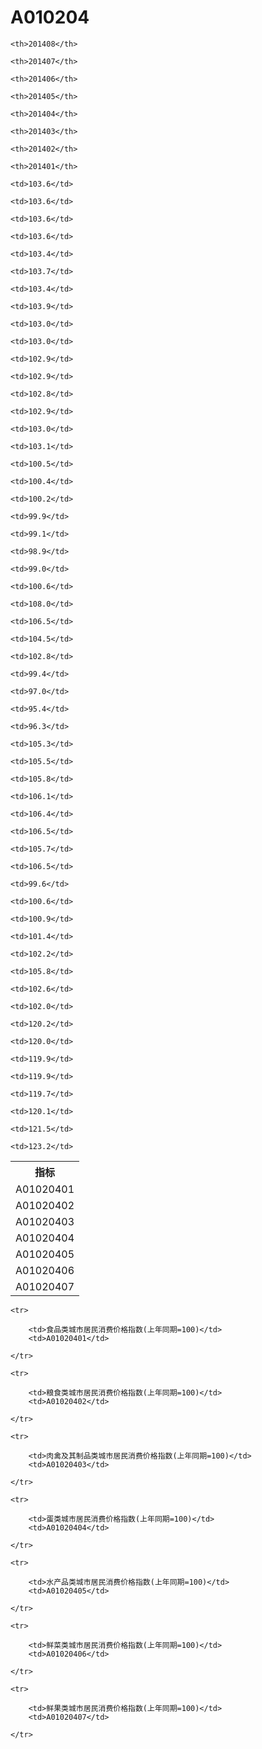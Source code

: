 A010204
======


<table>

<tr>
    <th>指标</th>
    
    <th>201408</th>
    
    <th>201407</th>
    
    <th>201406</th>
    
    <th>201405</th>
    
    <th>201404</th>
    
    <th>201403</th>
    
    <th>201402</th>
    
    <th>201401</th>
    
</tr>


<tr>
    <td>A01020401</td>
    
    <td>103.6</td>
    
    <td>103.6</td>
    
    <td>103.6</td>
    
    <td>103.6</td>
    
    <td>103.4</td>
    
    <td>103.7</td>
    
    <td>103.4</td>
    
    <td>103.9</td>
    

</tr>

<tr>
    <td>A01020402</td>
    
    <td>103.0</td>
    
    <td>103.0</td>
    
    <td>102.9</td>
    
    <td>102.9</td>
    
    <td>102.8</td>
    
    <td>102.9</td>
    
    <td>103.0</td>
    
    <td>103.1</td>
    

</tr>

<tr>
    <td>A01020403</td>
    
    <td>100.5</td>
    
    <td>100.4</td>
    
    <td>100.2</td>
    
    <td>99.9</td>
    
    <td>99.1</td>
    
    <td>98.9</td>
    
    <td>99.0</td>
    
    <td>100.6</td>
    

</tr>

<tr>
    <td>A01020404</td>
    
    <td>108.0</td>
    
    <td>106.5</td>
    
    <td>104.5</td>
    
    <td>102.8</td>
    
    <td>99.4</td>
    
    <td>97.0</td>
    
    <td>95.4</td>
    
    <td>96.3</td>
    

</tr>

<tr>
    <td>A01020405</td>
    
    <td>105.3</td>
    
    <td>105.5</td>
    
    <td>105.8</td>
    
    <td>106.1</td>
    
    <td>106.4</td>
    
    <td>106.5</td>
    
    <td>105.7</td>
    
    <td>106.5</td>
    

</tr>

<tr>
    <td>A01020406</td>
    
    <td>99.6</td>
    
    <td>100.6</td>
    
    <td>100.9</td>
    
    <td>101.4</td>
    
    <td>102.2</td>
    
    <td>105.8</td>
    
    <td>102.6</td>
    
    <td>102.0</td>
    

</tr>

<tr>
    <td>A01020407</td>
    
    <td>120.2</td>
    
    <td>120.0</td>
    
    <td>119.9</td>
    
    <td>119.9</td>
    
    <td>119.7</td>
    
    <td>120.1</td>
    
    <td>121.5</td>
    
    <td>123.2</td>
    

</tr>


</table>

<table>
    
    <tr>

        <td>食品类城市居民消费价格指数(上年同期=100)</td>
        <td>A01020401</td>

    </tr>
    
    <tr>

        <td>粮食类城市居民消费价格指数(上年同期=100)</td>
        <td>A01020402</td>

    </tr>
    
    <tr>

        <td>肉禽及其制品类城市居民消费价格指数(上年同期=100)</td>
        <td>A01020403</td>

    </tr>
    
    <tr>

        <td>蛋类城市居民消费价格指数(上年同期=100)</td>
        <td>A01020404</td>

    </tr>
    
    <tr>

        <td>水产品类城市居民消费价格指数(上年同期=100)</td>
        <td>A01020405</td>

    </tr>
    
    <tr>

        <td>鲜菜类城市居民消费价格指数(上年同期=100)</td>
        <td>A01020406</td>

    </tr>
    
    <tr>

        <td>鲜果类城市居民消费价格指数(上年同期=100)</td>
        <td>A01020407</td>

    </tr>
    
</table>